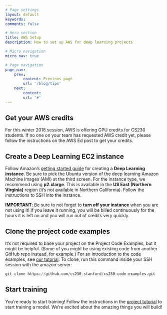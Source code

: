 ```yaml
---
# Page settings
layout: default
keywords:
comments: false

# Hero section
title: AWS Setup
description: How to set up AWS for deep learning projects

# Micro navigation
micro_nav: true

# Page navigation
page_nav:
    prev:
        content: Previous page
        url: '/blog/tips'
    next:
        content: 
        url: '#'
---
```


## **Get your AWS credits**

For this winter 2018 session, AWS is offering GPU credits for CS230 students. If no one on your team has requested AWS credit yet, please follow the instructions on the AWS Ed post to get your credits.

## **Create a Deep Learning EC2 instance**

Follow Amazon’s [getting started guide](https://aws.amazon.com/blogs/machine-learning/get-started-with-deep-learning-using-the-aws-deep-learning-ami/) for creating a **Deep Learning instance**. Be sure to pick the Ubuntu version of the deep learning Amazon Machine Images (AMI) at the third screen. For the instance type, we recommend using **p2.xlarge**. This is available in the **US East (Northern Virginia)** region (it’s not available in Northern California). Follow the instructions to SSH into the instance.

**IMPORTANT**: Be sure to not forget to **turn off your instance** when you are not using it! If you leave it running, you will be billed continuously for the hours it is left on and you will run out of credits very quickly.

## **Clone the project code examples**

It’s not required to base your project on the Project Code Examples, but it might be helpful. (Some of you might be using existing code from another GitHub repo instead, for example.) For an introduction to the code examples, see [our tutorial](/blog/tips). To clone, run this command inside your SSH session with the amazon server:

```python
git clone https://github.com/cs230-stanford/cs230-code-examples.git
```

## **Start training**

You’re ready to start training! Follow the instructions in the [project tutorial](/blog/tips) to start training a model. We’re excited about the amazing things you will build!
